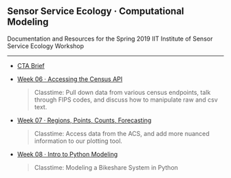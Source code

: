 ## Sensor Service Ecology · Computational Modeling 

Documentation and Resources for the Spring 2019 IIT Institute of Sensor Service Ecology Workshop

-----

- [CTA Brief](week05/readme.md)

- [Week 06 · Accessing the Census API](week06/readme.md) 	
	> Classtime: Pull down data from various census endpoints, talk through FIPS codes, and discuss how to manipulate raw and csv text.

- [Week 07 · Regions, Points, Counts, Forecasting](week07/readme.md) 	
	> Classtime: Access data from the ACS, and add more nuanced information to our plotting tool.

- [Week 08 · Intro to Python Modeling](week08/readme.md) 	
	> Classtime: Modeling a Bikeshare System in Python